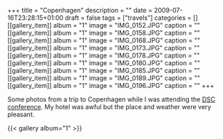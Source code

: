 +++
title = "Copenhagen"
description = ""
date = 2009-07-16T23:28:15+01:00
draft = false
tags = ["travels"]
categories = []
[[gallery_item]]
album = "1"
image = "IMG_0152.JPG"
caption = ""
[[gallery_item]]
album = "1"
image = "IMG_0158.JPG"
caption = ""
[[gallery_item]]
album = "1"
image = "IMG_0168.JPG"
caption = ""
[[gallery_item]]
album = "1"
image = "IMG_0173.JPG"
caption = ""
[[gallery_item]]
album = "1"
image = "IMG_0178.JPG"
caption = ""
[[gallery_item]]
album = "1"
image = "IMG_0180.JPG"
caption = ""
[[gallery_item]]
album = "1"
image = "IMG_0185.JPG"
caption = ""
[[gallery_item]]
album = "1"
image = "IMG_0189.JPG"
caption = ""
[[gallery_item]]
album = "1"
image = "IMG_0196.JPG"
caption = ""
+++

Some photos from a trip to Copenhagen while I was attending the [DSC conference](http://staff.pubhealth.ku.dk/~kkho/DSC2009/). My hotel was awful but the place and weather were very pleasant.

<!--more-->

{{< gallery album="1" >}}
